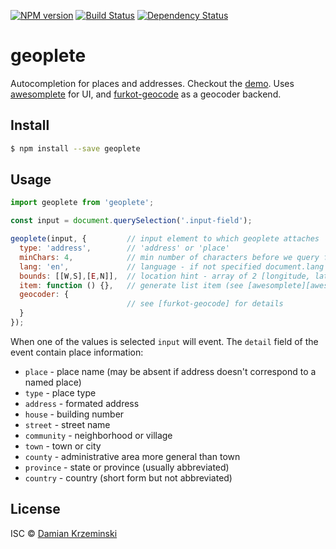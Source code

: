 [![NPM version][npm-image]][npm-url]
[![Build Status][build-image]][build-url]
[![Dependency Status][deps-image]][deps-url]

# geoplete

Autocompletion for places and addresses. Checkout the [demo].
Uses [awesomplete] for UI, and [furkot-geocode] as a geocoder backend.

## Install

```sh
$ npm install --save geoplete
```

## Usage

```js
import geoplete from 'geoplete';

const input = document.querySelection('.input-field');

geoplete(input, {         // input element to which geoplete attaches
  type: 'address',        // 'address' or 'place'
  minChars: 4,            // min number of characters before we query for matches
  lang: 'en',             // language - if not specified document.lang is used
  bounds: [[W,S],[E,N]],  // location hint - array of 2 [longitude, latitude] points
  item: function () {},   // generate list item (see [awesomplete][awesomplete-extend])
  geocoder: {
                          // see [furkot-geocode] for details
  }
});
```

When one of the values is selected `input` will event.
The `detail` field of the event contain place information:

- `place` - place name (may be absent if address doesn't correspond to a named place)
- `type` - place type
- `address` - formated address
- `house` - building number
- `street` - street name
- `community` - neighborhood or village
- `town` - town or city
- `county` - administrative area more general than town
- `province` - state or province (usually abbreviated)
- `country` - country (short form but not abbreviated)

## License

ISC © [Damian Krzeminski](https://pirxpilot.com)

[npm-image]: https://img.shields.io/npm/v/geoplete
[npm-url]: https://npmjs.org/package/geoplete

[build-url]: https://github.com/furkot/geoplete/actions/workflows/check.yaml
[build-image]: https://img.shields.io/github/actions/workflow/status/furkot/geoplete/check.yaml?branch=main

[deps-image]: https://img.shields.io/librariesio/release/npm/geoplete
[deps-url]: https://libraries.io/npm/geoplete


[awesomplete]: https://npmjs.org/package/awesomplete
[awesomplete-extend]: https://leaverou.github.io/awesomplete/#extensibility
[furkot-geocode]: https://npmjs.org/package/furkot-geocode
[demo]: https://furkot.github.io/geoplete/


